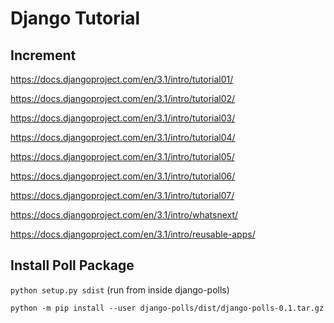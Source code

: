 # Django Tutorial

## Increment

https://docs.djangoproject.com/en/3.1/intro/tutorial01/

https://docs.djangoproject.com/en/3.1/intro/tutorial02/

https://docs.djangoproject.com/en/3.1/intro/tutorial03/

https://docs.djangoproject.com/en/3.1/intro/tutorial04/

https://docs.djangoproject.com/en/3.1/intro/tutorial05/

https://docs.djangoproject.com/en/3.1/intro/tutorial06/

https://docs.djangoproject.com/en/3.1/intro/tutorial07/

https://docs.djangoproject.com/en/3.1/intro/whatsnext/

https://docs.djangoproject.com/en/3.1/intro/reusable-apps/

## Install Poll Package

`python setup.py sdist` (run from inside django-polls)

`python -m pip install --user django-polls/dist/django-polls-0.1.tar.gz`